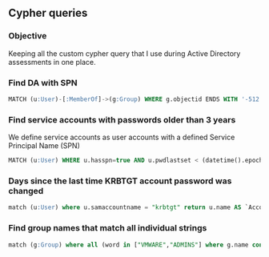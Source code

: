 ## Cypher queries

### Objective

Keeping all the custom cypher query that I use during Active Directory assessments in one place.

### Find DA with SPN

```sql
MATCH (u:User)-[:MemberOf]->(g:Group) WHERE g.objectid ENDS WITH '-512' and u.hasspn return u.name;
```

### Find service accounts with passwords older than 3 years

We define service accounts as user accounts with a defined Service Principal Name (SPN)

```SQL
MATCH (u:User) WHERE u.hasspn=true AND u.pwdlastset < (datetime().epochseconds - (1095 * 86400)) AND NOT u.pwdlastset IN [-1.0, 0.0] RETURN u.name AS `Account Name`, datetime({ epochSeconds:toInteger(u.pwdlastset)}) AS `Password Last Set` order by u.pwdlastset;
```

### Days since the last time KRBTGT account password was changed

```SQL
match (u:User) where u.samaccountname = "krbtgt" return u.name AS `Account Name`, duration.inDays(datetime({ epochSeconds: toInteger(u.pwdlastset) }),datetime()).days AS `Days since last password change`;
```

### Find group names that match all individual strings

```SQL
match (g:Group) where all (word in ["VMWARE","ADMINS"] where g.name contains word) return g.name;
```

